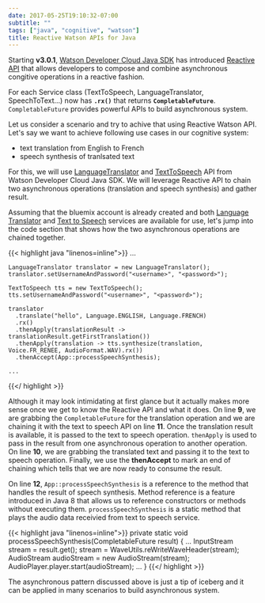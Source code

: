 ```yaml
---
date: 2017-05-25T19:10:32-07:00
subtitle: ""
tags: ["java", "cognitive", "watson"]
title: Reactive Watson APIs for Java
---
```


Starting <strong>v3.0.1</strong>, <a href="https://github.com/watson-developer-cloud/java-sdk" target="_blank">Watson Developer Cloud Java SDK</a> has introduced <a href="https://github.com/watson-developer-cloud/java-sdk#introduce-reactive-api-call-for-v301" target="_blank">Reactive API</a> that allows developers to compose and combine asynchronous congitive operations in a reactive fashion.

<!--more-->

For each Service class (TextToSpeech, LanguageTranslator, SpeechToText...) now has <strong>``.rx()``</strong> that returns <strong>``CompletableFuture``</strong>. ``CompletableFuture`` provides powerful APIs to build asynchronous system.

Let us consider a scenario and try to achive that using Reactive Watson API. Let's say we want to achieve following use cases in our cognitive system:

- text translation from English to French
- speech synthesis of tranlsated text

For this, we will use <a href="https://github.com/watson-developer-cloud/java-sdk/tree/develop/language-translator">LanguageTranslator</a> and <a href="https://github.com/watson-developer-cloud/java-sdk/blob/develop/text-to-speech">TextToSpeech</a> API from Watson Developer Cloud Java SDK. We will leverage Reactive API to chain two asynchronous operations (translation and speech synthesis) and gather result.

Assuming that the bluemix account is already created and both <a href="https://console.ng.bluemix.net/catalog/services/language-translator">Language Translator</a> and <a href="https://console.ng.bluemix.net/catalog/services/text-to-speech">Text to Speech</a> services are available for use, let's jump into the code section that shows how the two asynchronous operations are chained together.

{{< highlight java "linenos=inline">}}
    ...

    LanguageTranslator translator = new LanguageTranslator();
    translator.setUsernameAndPassword("<username>", "<password>");

    TextToSpeech tts = new TextToSpeech();
    tts.setUsernameAndPassword("<username>", "<password>");

    translator
      .translate("hello", Language.ENGLISH, Language.FRENCH)
      .rx()
      .thenApply(translationResult -> translationResult.getFirstTranslation())
      .thenApply(translation -> tts.synthesize(translation, Voice.FR_RENEE, AudioFormat.WAV).rx())
      .thenAccept(App::processSpeechSynthesis);

    ...
{{</ highlight >}}

Although it may look intimidating at first glance but it actually makes more sense once we get to know the Reactive API and what it does. On line **9**, we are grabbing the ``CompletableFuture`` for the translation operation and we are chaining it with the text to speech API on line **11**. Once the translation result is available, it is passed to the text to speech operation. ``thenApply`` is used to pass in the result from one asynchronous operation to another operation. On line **10**, we are grabbing the translated text and passing it to the text to speech operation. Finally, we use the **thenAccept** to mark an end of chaining which tells that we are now ready to consume the result.

On line **12**, ``App::processSpeechSynthesis`` is a reference to the method that handles the result of speech synthesis. Method reference is a feature introduced in Java 8 that allows us to reference constructors or methods without executing them. ``processSpeechSynthesis`` is a static method that plays the audio data receivied from text to speech service.


{{< highlight java "linenos=inline">}}
    private static void processSpeechSynthesis(CompletableFuture<InputStream> result) {
        ...
        InputStream stream = result.get();
        stream = WaveUtils.reWriteWaveHeader(stream);
        AudioStream audioStream = new AudioStream(stream);
        AudioPlayer.player.start(audioStream);
        ...
    }
{{</ highlight >}}

The asynchronous pattern discussed above is just a tip of iceberg and it can be applied in many scenarios to build asynchronous system.
